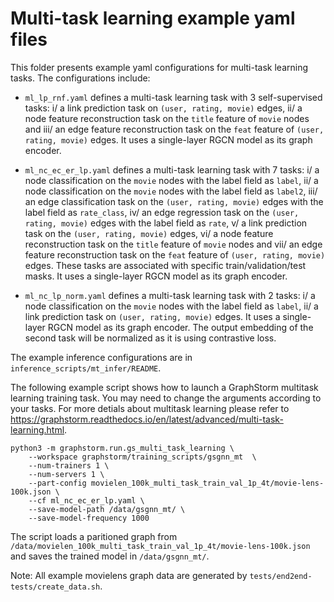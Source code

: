# Multi-task learning example yaml files
This folder presents example yaml configurations for multi-task learning tasks. The configurations include:

  * ``ml_lp_rnf.yaml`` defines a multi-task learning task with 3 self-supervised tasks: i/ a link prediction task on ``(user, rating, movie)`` edges, ii/ a node feature reconstruction task on the ``title`` feature of ``movie`` nodes and iii/ an edge feature reconstruction task on the ``feat`` feature of ``(user, rating, movie)`` edges. It uses a single-layer RGCN model as its graph encoder.

  * ``ml_nc_ec_er_lp.yaml`` defines a multi-task learning task with 7 tasks: i/ a node classification on the ``movie`` nodes with the label field as ``label``, ii/ a node classification on the ``movie`` nodes with the label field as ``label2``, iii/ an edge classification task on the ``(user, rating, movie)`` edges with the label field as ``rate_class``, iv/ an edge regression task on the ``(user, rating, movie)`` edges with the label field as ``rate``, v/ a link prediction task on the ``(user, rating, movie)`` edges, vi/ a node feature reconstruction task on the ``title`` feature of ``movie`` nodes and vii/ an edge feature reconstruction task on the ``feat`` feature of ``(user, rating, movie)`` edges. These tasks are associated with specific train/validation/test masks. It uses a single-layer RGCN model as its graph encoder.

  * ``ml_nc_lp_norm.yaml`` defines a multi-task learning task with 2 tasks: i/ a node classification on the ``movie`` nodes with the label field as ``label``, ii/ a link prediction task on ``(user, rating, movie)`` edges. It uses a single-layer RGCN model as its graph encoder. The output embedding of the second task will be normalized as it is using contrastive loss.

The example inference configurations are in ``inference_scripts/mt_infer/README``.

The following example script shows how to launch a GraphStorm multitask learning training task.
You may need to change the arguments according to your tasks.
For more detials about multitask learning please refer to https://graphstorm.readthedocs.io/en/latest/advanced/multi-task-learning.html.

```
python3 -m graphstorm.run.gs_multi_task_learning \
	--workspace graphstorm/training_scripts/gsgnn_mt  \
	--num-trainers 1 \
	--num-servers 1 \
	--part-config movielen_100k_multi_task_train_val_1p_4t/movie-lens-100k.json \
	--cf ml_nc_ec_er_lp.yaml \
	--save-model-path /data/gsgnn_mt/ \
	--save-model-frequency 1000
```

The script loads a paritioned graph from ``/data/movielen_100k_multi_task_train_val_1p_4t/movie-lens-100k.json`` and saves the trained model in ``/data/gsgnn_mt/``.

Note: All example movielens graph data are generated by ``tests/end2end-tests/create_data.sh``.
